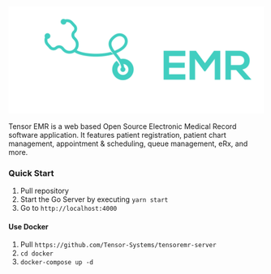 ![Tensor EMR](./logo.png)

Tensor EMR is a web based Open Source Electronic Medical Record software application. It features patient registration, patient chart management, appointment & scheduling, queue management, eRx, and more. 

### Quick Start

1. Pull repository 
2. Start the Go Server by executing `yarn start`
3. Go to `http://localhost:4000`

#### Use Docker
1. Pull `https://github.com/Tensor-Systems/tensoremr-server`
2. `cd docker`
3. `docker-compose up -d`